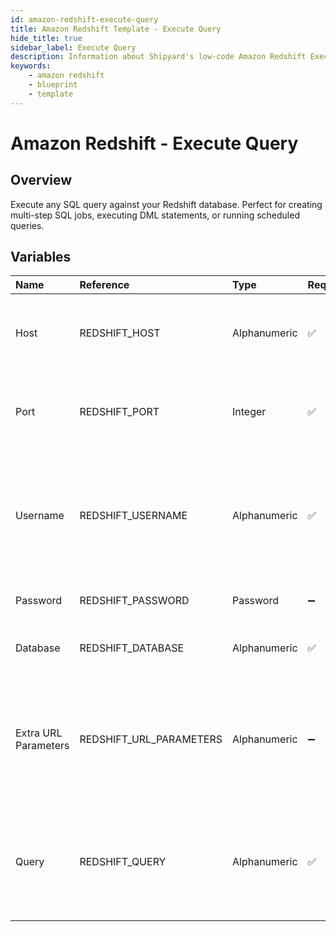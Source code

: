 ```yaml
---
id: amazon-redshift-execute-query
title: Amazon Redshift Template - Execute Query
hide_title: true
sidebar_label: Execute Query
description: Information about Shipyard's low-code Amazon Redshift Execute Query blueprint. Execute any SQL query against your Redshift database. Perfect for creating multi-step SQL jobs, executing DML statements, or running scheduled queries.
keywords:
    - amazon redshift
    - blueprint
    - template
---
```


# Amazon Redshift - Execute Query

## Overview

Execute any SQL query against your Redshift database. Perfect for creating multi-step SQL jobs, executing DML statements, or running scheduled queries.



## Variables

| Name | Reference | Type | Required | Default | Options | Description |
|:---|:---|:---|:---|:---|:---|:---|
| Host | REDSHIFT_HOST | Alphanumeric | :white_check_mark: | - | - | The domain or the IP address of the database you want to connect to. |
| Port | REDSHIFT_PORT | Integer | :white_check_mark: | 5439 | - | Port number where the database accepts inbound connections. |
| Username | REDSHIFT_USERNAME | Alphanumeric | :white_check_mark: | - | - | Username configured as part of the database credentials. See Authorization documentation for more information. |
| Password | REDSHIFT_PASSWORD | Password | :heavy_minus_sign: | - | - | Password for the provided username |
| Database | REDSHIFT_DATABASE | Alphanumeric | :white_check_mark: | - | - | Name of the database that you want to connect to |
| Extra URL Parameters | REDSHIFT_URL_PARAMETERS | Alphanumeric | :heavy_minus_sign: | - | - | Extra parameters that will be placed at the end of the connection string, after the &#34;?&#34;. Must be separated by &#34;&amp;&#34; |
| Query | REDSHIFT_QUERY | Alphanumeric | :white_check_mark: | - | - | Any SQL query that runs a job against the database (CREATE, DROP, INSERT, etc.). Formatting is ignored |


